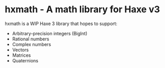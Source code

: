 # hxmath - A math library for Haxe v3 #

hxmath is a WIP Haxe 3 library that hopes to support:

 * Arbitrary-precision integers (BigInt)
 * Rational numbers
 * Complex numbers
 * Vectors
 * Matrices
 * Quaternions
